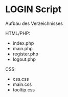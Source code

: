 # LOGIN Script
 Aufbau des Verzeichnisses
 
   HTML/PHP:
   * index.php
   * main.php
   * register.php
   * logout.php
   
   
  CSS:
   * css.css
   * main.css
   * tooltip.css
